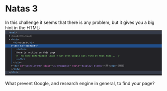 # Natas 3
In this challenge it seems that there is any problem, but it gives you a big hint in the HTML:
![Screenshot](imgs/natas3_image.png)

What prevent Google, and research engine in general, to find your page?
